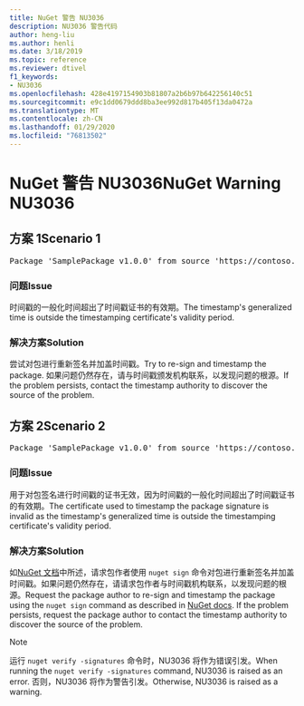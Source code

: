 ```yaml
---
title: NuGet 警告 NU3036
description: NU3036 警告代码
author: heng-liu
ms.author: henli
ms.date: 3/18/2019
ms.topic: reference
ms.reviewer: dtivel
f1_keywords:
- NU3036
ms.openlocfilehash: 428e4197154903b81807a2b6b97b642256140c51
ms.sourcegitcommit: e9c1dd0679ddd8ba3ee992d817b405f13da0472a
ms.translationtype: MT
ms.contentlocale: zh-CN
ms.lasthandoff: 01/29/2020
ms.locfileid: "76813502"
---
```

# <a name="nuget-warning-nu3036"></a><span data-ttu-id="80d19-103">NuGet 警告 NU3036</span><span class="sxs-lookup"><span data-stu-id="80d19-103">NuGet Warning NU3036</span></span>

## <a name="scenario-1"></a><span data-ttu-id="80d19-104">方案 1</span><span class="sxs-lookup"><span data-stu-id="80d19-104">Scenario 1</span></span>

<pre>Package 'SamplePackage v1.0.0' from source 'https://contoso.com/index.json': The timestamp's generalized time is outside the timestamping certificate's validity period.</pre>

### <a name="issue"></a><span data-ttu-id="80d19-105">问题</span><span class="sxs-lookup"><span data-stu-id="80d19-105">Issue</span></span>

<span data-ttu-id="80d19-106">时间戳的一般化时间超出了时间戳证书的有效期。</span><span class="sxs-lookup"><span data-stu-id="80d19-106">The timestamp's generalized time is outside the timestamping certificate's validity period.</span></span>


### <a name="solution"></a><span data-ttu-id="80d19-107">解决方案</span><span class="sxs-lookup"><span data-stu-id="80d19-107">Solution</span></span>

<span data-ttu-id="80d19-108">尝试对包进行重新签名并加盖时间戳。</span><span class="sxs-lookup"><span data-stu-id="80d19-108">Try to re-sign and timestamp the package.</span></span> <span data-ttu-id="80d19-109">如果问题仍然存在，请与时间戳颁发机构联系，以发现问题的根源。</span><span class="sxs-lookup"><span data-stu-id="80d19-109">If the problem persists, contact the timestamp authority to discover the source of the problem.</span></span>



## <a name="scenario-2"></a><span data-ttu-id="80d19-110">方案 2</span><span class="sxs-lookup"><span data-stu-id="80d19-110">Scenario 2</span></span>

<pre>Package 'SamplePackage v1.0.0' from source 'https://contoso.com/index.json': The primary signature's timestamp's generalized time is outside the timestamping certificate's validity period.</pre>

### <a name="issue"></a><span data-ttu-id="80d19-111">问题</span><span class="sxs-lookup"><span data-stu-id="80d19-111">Issue</span></span>

<span data-ttu-id="80d19-112">用于对包签名进行时间戳的证书无效，因为时间戳的一般化时间超出了时间戳证书的有效期。</span><span class="sxs-lookup"><span data-stu-id="80d19-112">The certificate used to timestamp the package signature is invalid as the timestamp's generalized time is outside the timestamping certificate's validity period.</span></span>


### <a name="solution"></a><span data-ttu-id="80d19-113">解决方案</span><span class="sxs-lookup"><span data-stu-id="80d19-113">Solution</span></span>

<span data-ttu-id="80d19-114">如[NuGet 文档](../../create-packages/sign-a-package.md)中所述，请求包作者使用 `nuget sign` 命令对包进行重新签名并加盖时间戳。如果问题仍然存在，请请求包作者与时间戳机构联系，以发现问题的根源。</span><span class="sxs-lookup"><span data-stu-id="80d19-114">Request the package author to re-sign and timestamp the package using the `nuget sign` command as described in [NuGet docs](../../create-packages/sign-a-package.md). If the problem persists, request the package author to contact the timestamp authority to discover the source of the problem.</span></span>


> [!Note]
> <span data-ttu-id="80d19-115">运行 `nuget verify -signatures` 命令时，NU3036 将作为错误引发。</span><span class="sxs-lookup"><span data-stu-id="80d19-115">When running the `nuget verify -signatures` command, NU3036 is raised as an error.</span></span> <span data-ttu-id="80d19-116">否则，NU3036 将作为警告引发。</span><span class="sxs-lookup"><span data-stu-id="80d19-116">Otherwise, NU3036 is raised as a warning.</span></span>
